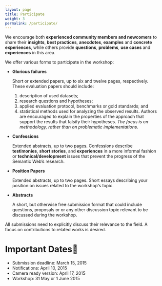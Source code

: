 ```yaml
---
layout: page
title: Participate
weight: 3
permalink: /participate/
---
```

We encourage both **experienced community members and newcomers** to share their **insights**, **best practices**, **anecdotes**, **examples** and **concrete experiences**, while others provide **questions**, **problems**, **use cases** and **experiences** in this area.

We offer various forms to participate in the workshop:

- **Glorious failures**

  Short or extended papers, up to six and twelve pages, respectively. These evaluation papers should include:
  1. description of used datasets;
  2. research questions and hypotheses;
  3. applied evaluation protocol, benchmarks or gold standards; and
  4. statistical methods used for analyzing the observed results.
  Authors are encouraged to explain the properties of the approach that support the results that falsify their hypotheses.
  *The focus is on methodology, rather than on problematic implementations.*

- **Confessions**

  Extended abstracts, up to two pages. Confessions describe **testimonies**, **short stories**, and **experiences** in a more informal fashion or **technical/development** issues that prevent the progress of the Semantic Web’s research.

- **Position Papers**

  Extended abstracts, up to two pages.
  Short essays describing your position on issues related to the workshop's topic. 

- **Abstracts** 

  A short, but otherwise free submission format that could include questions, proposals or or any other discussion topic relevant to be discussed during the workshop.

All submissions need to explicitly discuss their relevance to the field. A focus on contributions to related works is desired.

Important Dates
===============

- Submission deadline: March 15, 2015
- Notifications: April 10, 2015
- Camera ready version: April 17, 2015
- Workshop: 31 May or 1 June 2015
